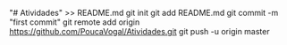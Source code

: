 "# Atividades" >> README.md
git init
git add README.md
git commit -m "first commit"
git remote add origin https://github.com/PoucaVogal/Atividades.git
git push -u origin master
